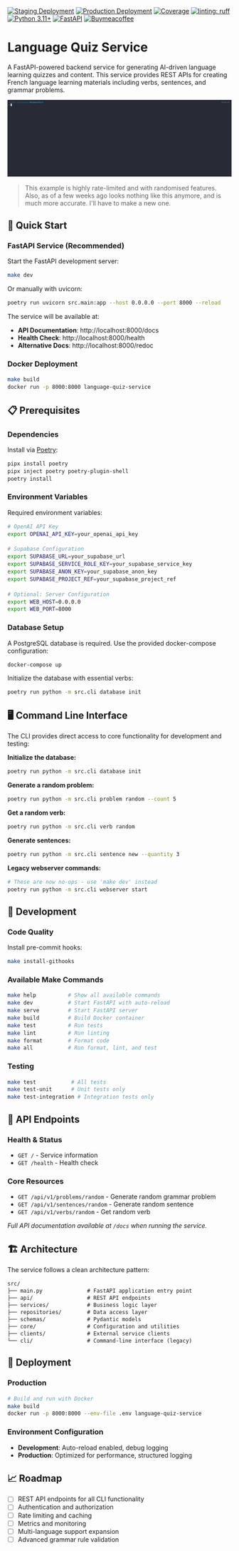 [![Staging Deployment](https://github.com/beverage/LanguageQuizService/actions/workflows/staging.yml/badge.svg)](https://github.com/beverage/LanguageQuizService/actions/workflows/staging.yml)
[![Production Deployment](https://github.com/beverage/LanguageQuizService/actions/workflows/production.yml/badge.svg)](https://github.com/beverage/LanguageQuizService/actions/workflows/production.yml)
[![Coverage](https://codecov.io/gh/beverage/LanguageQuizService/branch/main/graph/badge.svg)](https://codecov.io/gh/beverage/language-quiz-service)
[![linting: ruff](https://img.shields.io/endpoint?url=https://raw.githubusercontent.com/astral-sh/ruff/main/assets/badge/v2.json)](https://github.com/astral-sh/ruff)
[![Python 3.11+](https://img.shields.io/badge/python-3.11+-blue.svg)](https://www.python.org/downloads/)
[![FastAPI](https://img.shields.io/badge/FastAPI-0.112+-green.svg)](https://fastapi.tiangolo.com)
[![Buymeacoffee](https://badgen.net/badge/icon/buymeacoffee?icon=buymeacoffee&label)](https://www.buymeacoffee.com/mrbeverage)

# Language Quiz Service

A FastAPI-powered backend service for generating AI-driven language learning quizzes and content. This service provides REST APIs for creating French language learning materials including verbs, sentences, and grammar problems.

![Example](docs/example.gif)
> This example is highly rate-limited and with randomised features.  Also, as of a few weeks ago looks nothing like this anymore, and is much more accurate.  I'll have to make a new one.

## 🚀 Quick Start

### FastAPI Service (Recommended)

Start the FastAPI development server:
```bash
make dev
```

Or manually with uvicorn:
```bash
poetry run uvicorn src.main:app --host 0.0.0.0 --port 8000 --reload
```

The service will be available at:
- **API Documentation**: http://localhost:8000/docs
- **Health Check**: http://localhost:8000/health
- **Alternative Docs**: http://localhost:8000/redoc

### Docker Deployment

```bash
make build
docker run -p 8000:8000 language-quiz-service
```

## 📋 Prerequisites

### Dependencies
Install via [Poetry](https://python-poetry.org/):
```bash
pipx install poetry
pipx inject poetry poetry-plugin-shell
poetry install
```

### Environment Variables
Required environment variables:
```bash
# OpenAI API Key
export OPENAI_API_KEY=your_openai_api_key

# Supabase Configuration
export SUPABASE_URL=your_supabase_url
export SUPABASE_SERVICE_ROLE_KEY=your_supabase_service_key
export SUPABASE_ANON_KEY=your_supabase_anon_key
export SUPABASE_PROJECT_REF=your_supabase_project_ref

# Optional: Server Configuration
export WEB_HOST=0.0.0.0
export WEB_PORT=8000
```

### Database Setup
A PostgreSQL database is required. Use the provided docker-compose configuration:
```bash
docker-compose up
```

Initialize the database with essential verbs:
```bash
poetry run python -m src.cli database init
```

## 🖥️ Command Line Interface

The CLI provides direct access to core functionality for development and testing:

**Initialize the database:**
```bash
poetry run python -m src.cli database init
```

**Generate a random problem:**
```bash
poetry run python -m src.cli problem random --count 5
```

**Get a random verb:**
```bash
poetry run python -m src.cli verb random
```

**Generate sentences:**
```bash
poetry run python -m src.cli sentence new --quantity 3
```

**Legacy webserver commands:**
```bash
# These are now no-ops - use 'make dev' instead
poetry run python -m src.cli webserver start
```

## 🔧 Development

### Code Quality
Install pre-commit hooks:
```bash
make install-githooks
```

### Available Make Commands
```bash
make help          # Show all available commands
make dev           # Start FastAPI with auto-reload
make serve         # Start FastAPI server
make build         # Build Docker container
make test          # Run tests
make lint          # Run linting
make format        # Format code
make all           # Run format, lint, and test
```

### Testing
```bash
make test           # All tests
make test-unit      # Unit tests only
make test-integration # Integration tests only
```

## 📡 API Endpoints

### Health & Status
- `GET /` - Service information
- `GET /health` - Health check

### Core Resources
- `GET /api/v1/problems/random` - Generate random grammar problem
- `GET /api/v1/sentences/random` - Generate random sentence
- `GET /api/v1/verbs/random` - Get random verb

*Full API documentation available at `/docs` when running the service.*

## 🏗️ Architecture

The service follows a clean architecture pattern:

```
src/
├── main.py              # FastAPI application entry point
├── api/                 # REST API endpoints
├── services/            # Business logic layer
├── repositories/        # Data access layer
├── schemas/             # Pydantic models
├── core/                # Configuration and utilities
├── clients/             # External service clients
└── cli/                 # Command-line interface (legacy)
```

## 🚀 Deployment

### Production
```bash
# Build and run with Docker
make build
docker run -p 8000:8000 --env-file .env language-quiz-service
```

### Environment Configuration
- **Development**: Auto-reload enabled, debug logging
- **Production**: Optimized for performance, structured logging

## 📈 Roadmap

- [ ] REST API endpoints for all CLI functionality
- [ ] Authentication and authorization
- [ ] Rate limiting and caching
- [ ] Metrics and monitoring
- [ ] Multi-language support expansion
- [ ] Advanced grammar rule validation
